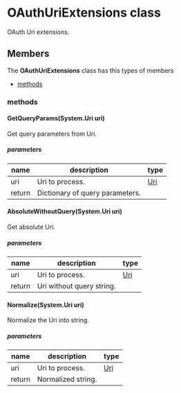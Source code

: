 
# OAuthUriExtensions class

OAuth Uri extensions.

## Members

The **OAuthUriExtensions** class has this types of members

* [methods](#methods)

### methods

#### GetQueryParams(System.Uri uri)

Get query parameters from Uri.

##### parameters



| name | description | type || --- | --- | --- || uri | Uri to process. | [Uri](https://msdn.microsoft.com/library/windows/apps/System.Uri) || return |Dictionary of query parameters. |
#### AbsoluteWithoutQuery(System.Uri uri)

Get absolute Uri.

##### parameters



| name | description | type || --- | --- | --- || uri | Uri to process. | [Uri](https://msdn.microsoft.com/library/windows/apps/System.Uri) || return |Uri without query string. |
#### Normalize(System.Uri uri)

Normalize the Uri into string.

##### parameters



| name | description | type || --- | --- | --- || uri | Uri to process. | [Uri](https://msdn.microsoft.com/library/windows/apps/System.Uri) || return |Normalized string. |
